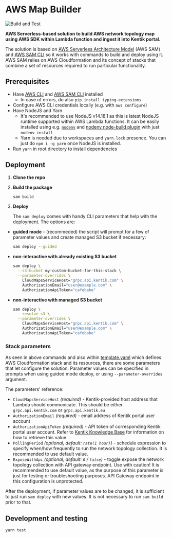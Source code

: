 # AWS Map Builder

![Build and Test](https://github.com/kentik/aws-map-builder/actions/workflows/tests.yml/badge.svg)

**AWS Serverless-based solution to build AWS network topology map using AWS SDK within Lambda function and ingest it into Kentik portal.**

The solution is based on [AWS Serverless Architecture Model](https://aws.amazon.com/serverless/sam/) (AWS SAM) and [AWS SAM CLI](https://docs.aws.amazon.com/serverless-application-model/latest/developerguide/serverless-sam-cli-command-reference.html) so it works with commands to build and deploy using it. AWS SAM relies on AWS Cloudformation and its concept of stacks that combine a set of resources required to run particular functionality.

## Prerequisites

- Have [AWS CLI](https://docs.aws.amazon.com/cli/latest/userguide/getting-started-install.html) and [AWS SAM CLI](https://aws.amazon.com/serverless/sam/) installed
  - In case of errors, do also `pip install typing-extensions`
- Configure AWS CLI credentials locally (e.g. with `aws configure`)
- Have NodeJS and Yarn
  - It's recommended to use NodeJS v14.18.1 as this is latest NodeJS runtime supported within AWS Lambda functions. It can be easily installed using e.g. [`nodenv`](https://github.com/nodenv/nodenv) and [nodenv node-build plugin](https://github.com/nodenv/node-build#readme) with just `nodenv install`
  - Yarn is needed due to workspaces and `yarn.lock` presence. You can just do `npm i -g yarn` once NodeJS is installed.
- Run `yarn` in root directory to install dependencies

## Deployment

1. **Clone the repo**
1. **Build the package**

   ```sh
   sam build
   ```

1. **Deploy**

   The `sam deploy` comes with handy CLI parameters that help with the deployment. The options are:

- **guided mode** - (recommeded) the script will prompt for a few of parameter values and create managed S3 bucket if necessary:

  ```sh
  sam deploy --guided
  ```

- **non-interactive with already existing S3 bucket**

  ```sh
  sam deploy \
    --s3-bucket my-custom-bucket-for-this-stack \
    --parameter-overrides \
      CloudMapsServiceHost="grpc.api.kentik.com" \
      AuthorizationEmail="user@example.com" \
      AuthorizationApiToken="cafebabe"
  ```

- **non-interactive with managed S3 bucket**

  ```sh
  sam deploy \
    --resolve-s3 \
    --parameter-overrides \
      CloudMapsServiceHost="grpc.api.kentik.com" \
      AuthorizationEmail="user@example.com" \
      AuthorizationApiToken="cafebabe"
  ```

### Stack parameters

As seen in above commands and also within [template.yaml](template.yaml) which defines AWS Cloudformation stack and its resources, there are some parameters that let configure the solution. Parameter values can be specified in prompts when using guided mode deploy, or using `--parameter-overrides` argument.

The parameters' reference:

- `CloudMapsServiceHost` *(required)* - Kentik-provided host address that Lambda should communicate. This should be either `grpc.api.kentik.com` or `grpc.api.kentik.eu`
- `AuthorizationEmail` *(required)* - email address of Kentik portal user account
- `AuthorizationApiToken` *(required)* - API token of corresponding Kentik portal user account. Refer to [Kentik Knowledge Base](https://kb.kentik.com/v4/Cb21.htm#Cb21-API_Token) for information on how to retrieve this value.
- `PollingPeriod` *(optional, default: `rate(1 hour)`)* - schedule expression to specify when/how frequently to run the network topology collection. It is recommended to use default value.
- `ExposeWithApi` *(optional, default: `0` / `false`)* - toggle expose the network topology collection with API gateway endpoint. Use with caution! It is recommended to use default value, as the purpose of this parameter is just for testing or troubleshooting purposes. API Gateway endpoint in this configuration is unprotected.

After the deployment, if parameter values are to be changed, it is sufficient to just run `sam deploy` with new values. It is not necessary to run `sam build` prior to that.

## Development and testing

```sh
yarn test
```
